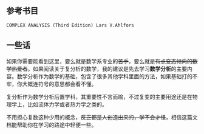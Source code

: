 ## 参考书目

	COMPLEX ANALYSIS (Third Edition) Lars V.Ahlfors

## 一些话

如果你需要能看到这里，要么就是数学系专业的~~苦手~~，要么就是~~有点变态倾向的数学热爱者~~。如果阅读关于复分析的数学，我的建议是先去学习**数学分析**的主要内容。数学分析作为数学的基础，包含了很多其他学科里面的方法，如果基础打的不牢，你大概连符号的意思都会看不懂。

复分析作为数学分析后置学科，其重要性不言而喻，不过复变的主要用途还是在物理学上，比如流体力学或者热力学之类的。

不用担心复数这种少用的概念，~~反正都是人创造出来的，学不会才怪~~，相信这篇文档能帮助你在学习的路途中轻便一些。